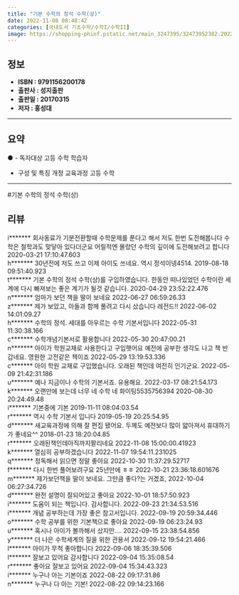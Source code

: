 ```yaml
---
title: "기본 수학의 정석 수학(상)"
date: 2022-11-08 08:48:42
categories: [국내도서 기초수학/수학I/수학II]
image: https://shopping-phinf.pstatic.net/main_3247395/32473952382.20221019131616.jpg
---
```


## **정보**

- **ISBN : 9791156200178**
- **출판사 : 성지출판**
- **출판일 : 20170315**
- **저자 : 홍성대**

------



## **요약**



● - 독자대상 고등 수학 학습자
- 구성 및 특징  개정 교육과정 고등 수학



------

#기본 수학의 정석 수학(상)


## **리뷰** 

  i******* 회사동료가 기분전환할때 수학문제를 푼다고 해서 저도 한번 도전해봅니다 수학은 철학과도 맞닿아 있다더군요 어릴적엔 몰랐던 수학의 깊이에 도전해보려고 합니다 2020-03-21 17:10:47.603 <br/>  h******* 30년전에 저도 쓰고 이제 아이도 쓰네요. 역시 정석이넹4514. 2019-08-18 09:51:40.923 <br/>  t******* 기본 수학의 정석 수학(상)를 구입하였습니다. 한동안 떠나있었던 수학이란 세계에 다시 빠져보는 좋은 계기가 될것 같습니다. 2020-04-29 23:52:22.476 <br/>  n******* 엄마가 보던 책을 딸이 보네요 2022-06-27 06:59:26.33 <br/>  z******* 제가 보았고, 아들과 함께 풀려고 다시 샀습니다
레전드!! 2022-06-02 14:01:09.27 <br/>  h******* 수학의 정석.
세대를 아우르는 수학 기본서입니다 2022-05-31 11:30:38.166 <br/>  c******* 수학개념기본서로 활용합니다 2022-05-30 20:47:00.21 <br/>  n******* 아이가 학원교재로 사용한다고 구입햇어요 예전에 공부한 생각도 나고 책 반갑네요. 영원한 고전같은 책이죠 2022-05-29 13:19:53.336 <br/>  c******* 아이 학원 교재로 구입했습니다. 오래된 책인데 여전히 인기군요. 2022-05-09 21:42:31.186 <br/>  u******* 예나 지금이나 수학의 기본서죠. 유용해요. 2022-03-17 08:21:54.173 <br/>  k******* 오랜만에 보는데 너무 네 수학 네 화이팅5535756394 2020-08-30 20:24:49.48 <br/>  i******* 기본중에 기본 2019-11-11 08:04:03.54 <br/>  r******* 역시 수학 기본서 입니다 2019-05-19 20:25:54.95 <br/>  d******* 새교육과정에 의해 잘 편집 됐어요. 두께도 예전보다 많이 얇아져서 휴대하기가 좋네요^^ 2018-01-23 18:20:04.85 <br/>  r******* 오래된책인데아직까지팔리네요 2022-11-08 15:00:00.41923 <br/>  k******* 열심히 공부하겠습니다  2022-11-07 19:54:11.231025 <br/>  q******* 정독해서 읽으면 정말 좋아요 2022-10-30 11:37:29.52717 <br/>  f******* 다시 한번 풀어보려구요 
25년만에 ㅎㅎ 2022-10-21 23:36:18.601676 <br/>  m******* 제가보던책을 딸이 보네요.  그만큼 좋다?는 거겠죠, 2022-10-04 06:27:34.726 <br/>  d******* 완전 설명이 잘되어있고 좋아요 2022-10-01 18:57:50.923 <br/>  i******* 도움이 되는 책입니다. 감사합니다. 2022-09-23 21:34:53.516 <br/>  i******* 개념 공부하는데 가장 좋은 참고서입니다. 2022-09-19 20:59:34.446 <br/>  o******* 수학 공부를 위한 기본책으로 좋아요 2022-09-19 06:23:24.93 <br/>  u******* 혹시나 아이가 볼까해서 샀지만.... 2022-09-15 23:38:54.856 <br/>  y******* 더 나은 수학세계의 질을 위한 관용서 2022-09-12 19:54:21.466 <br/>  l******* 아이가 무척 좋아합니다 2022-09-06 18:35:39.506 <br/>  l******* 잘보고 있어요
감사합니다 2022-09-04 15:35:08.54 <br/>  r******* 좋아요 
잘보고 있어요 2022-09-04 15:34:43.323 <br/>  i******* 누구나 아는 기본이죠 2022-08-22 09:17:31.86 <br/>  n******* 누구나 다 아는 기본! 2022-08-22 09:14:23.166 <br/>
